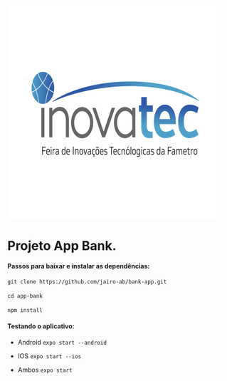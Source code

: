 <img src="src/images/Inovatec.png">

# Projeto App Bank.

#### Passos para baixar e instalar as dependências:

```
git clone https://github.com/jairo-ab/bank-app.git

cd app-bank

npm install 
```

#### Testando o aplicativo:


- Android  `expo start --android`

- IOS  `expo start --ios`

- Ambos `expo start`
